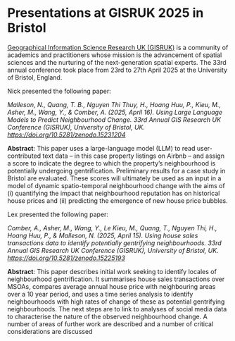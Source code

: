 # Presentations at GISRUK 2025 in Bristol

[Geographical Information Science Research UK (GISRUK)](https://gisruk.org/) is a community of academics and practitioners whose mission is the advancement of spatial sciences and the nurturing of the next-generation spatial experts. The 33rd annual conference took place from 23rd to 27th April 2025 at the University of Bristol, England. 

Nick presented the following paper:

_Malleson, N., Quang, T. B., Nguyen Thi Thuy, H., Hoang Huu, P., Kieu, M., Asher, M., Wang, Y., & Comber, A. (2025, April 16). Using Large Language Models to Predict Neighbourhood Change. 33rd Annual GIS Research UK Conference (GISRUK), University of Bristol, UK. https://doi.org/10.5281/zenodo.15231204_

**Abstract**: This paper uses a large-language model (LLM) to read user-contributed text data – in this case property listings on Airbnb – and assign a score to indicate the degree to which the property’s neighbourhood is potentially undergoing gentrification. Preliminary results for a case study in Bristol are evaluated. These scores will ultimately be used as an input in a model of dynamic spatio-temporal neighbourhood change with the aims of (i) quantifying the impact that neighbourhood reputation has on historical house prices and (ii) predicting the emergence
of new house price bubbles.

Lex presented the following paper:

_Comber, A., Asher, M., Wang, Y., Le Kieu, M., Quang, T., Nguyen Thi, H., Hoang Huu, P., & Malleson, N. (2025, April 15). Using house sales transactions data to identify potentially gentrifying neighbourhoods. 33rd Annual GIS Research UK Conference (GISRUK), University of Bristol, UK. https://doi.org/10.5281/zenodo.15225193_

**Abstract**: This paper describes initial work seeking to identify locales of neighbourhood gentrification. It summarises house sales transactions over MSOAs, compares average annual house price with
neighbouring areas over a 10 year period, and uses a time series analysis to identify neighbourhoods with high rates of change of these as potential gentrifying neighbourhoods. The next steps are to link to analyses of social media data to characterise the nature of the observed neighbourhood change. A number of areas of further work are described and a number of critical considerations are discussed
